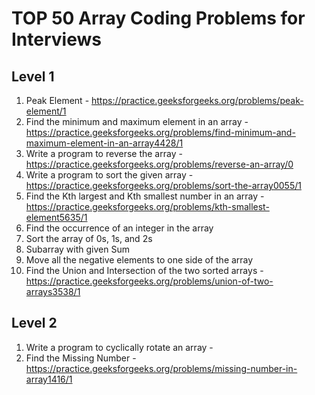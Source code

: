 # TOP 50 Array Coding Problems for Interviews

## Level 1
01. Peak Element - https://practice.geeksforgeeks.org/problems/peak-element/1
02. Find the minimum and maximum element in an array - https://practice.geeksforgeeks.org/problems/find-minimum-and-maximum-element-in-an-array4428/1
03. Write a program to reverse the array - https://practice.geeksforgeeks.org/problems/reverse-an-array/0
04. Write a program to sort the given array - https://practice.geeksforgeeks.org/problems/sort-the-array0055/1
05. Find the Kth largest and Kth smallest number in an array - https://practice.geeksforgeeks.org/problems/kth-smallest-element5635/1
06. Find the occurrence of an integer in the array
07. Sort the array of 0s, 1s, and 2s
08. Subarray with given Sum
09. Move all the negative elements to one side of the array
10. Find the Union and Intersection of the two sorted arrays - https://practice.geeksforgeeks.org/problems/union-of-two-arrays3538/1

## Level 2
01. Write a program to cyclically rotate an array - 
02. Find the Missing Number - https://practice.geeksforgeeks.org/problems/missing-number-in-array1416/1
